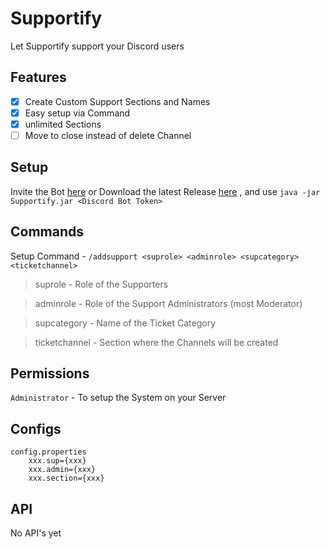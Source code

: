 # Supportify
Let Supportify support your Discord users
## Features
- [x] Create Custom Support Sections and Names
- [x] Easy setup via Command
- [x] unlimited Sections
- [ ] Move to close instead of delete Channel
## Setup
Invite the Bot [here]() or Download the latest Release [here](https://github.com/FemRene/ChatSystem/releases/latest/download/ChatSystem.jar)
, and use ``java -jar Supportify.jar <Discord Bot Token>``
## Commands
Setup Command - ``/addsupport <suprole> <adminrole> <supcategory> <ticketchannel>``
> suprole - Role of the Supporters

> adminrole - Role of the Support Administrators (most Moderator) 

> supcategory - Name of the Ticket Category

> ticketchannel - Section where the Channels will be created
## Permissions
``Administrator`` - To setup the System on your Server
## Configs
```
config.properties
    xxx.sup={xxx}
    xxx.admin={xxx}
    xxx.section={xxx}
```
## API
No API's yet
